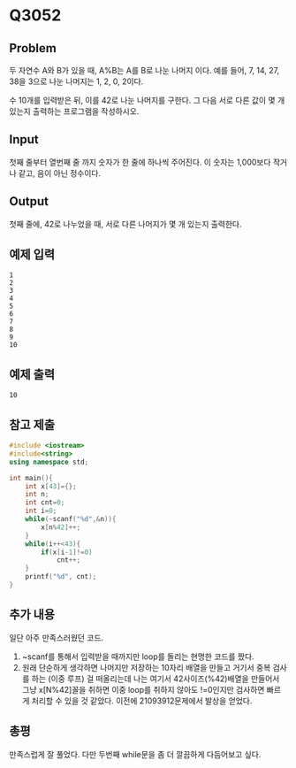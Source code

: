 # Q3052

## Problem
두 자연수 A와 B가 있을 때, A%B는 A를 B로 나눈 나머지 이다. 예를 들어, 7, 14, 27, 38을 3으로 나눈 나머지는 1, 2, 0, 2이다. 

수 10개를 입력받은 뒤, 이를 42로 나눈 나머지를 구한다. 그 다음 서로 다른 값이 몇 개 있는지 출력하는 프로그램을 작성하시오.

## Input
첫째 줄부터 열번째 줄 까지 숫자가 한 줄에 하나씩 주어진다. 이 숫자는 1,000보다 작거나 같고, 음이 아닌 정수이다.

## Output
첫째 줄에, 42로 나누었을 때, 서로 다른 나머지가 몇 개 있는지 출력한다.

## 예제 입력
```
1
2
3
4
5
6
7
8
9
10
```

## 예제 출력

```
10
```

## 참고 제출
```cpp
#include <iostream>
#include<string>
using namespace std;

int main(){
    int x[43]={};
    int n;
    int cnt=0;
    int i=0;
    while(~scanf("%d",&n)){
        x[n%42]++;
    }
    while(i++<43){
        if(x[i-1]!=0)
            cnt++;
    }
    printf("%d", cnt);
}
```

## 추가 내용
일단 아주 만족스러웠던 코드.  
1. ~scanf를 통해서 입력받을 때까지만 loop를 돌리는 현명한 코드를 짰다.
2. 원래 단순하게 생각하면 나머지만 저장하는 10자리 배열을 만들고 거기서 중복 검사를 하는 (이중 루프) 걸 떠올리는데
	나는 여기서 42사이즈(%42)배열을 만들어서 그냥 x[N%42]꼴을 취하면 이중 loop를 취하지 않아도 !=0인지만 검사하면 빠르게 처리할 수 있을 것 같았다.
	이전에 21093912문제에서 발상을 얻었다.

## 총평
만족스럽게 잘 풀었다. 다만 두번째 while문을 좀 더 깔끔하게 다듬어보고 싶다.

